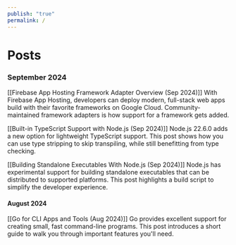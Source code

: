 ```yaml
---
publish: "true"
permalink: /
---
```

# Posts

### September 2024

[[Firebase App Hosting Framework Adapter Overview (Sep 2024)]]
With Firebase App Hosting, developers can deploy modern, full-stack web apps build with their favorite frameworks on Google Cloud. Community-maintained framework adapters is how support for a framework gets added.

[[Built-in TypeScript Support with Node.js (Sep 2024)]]
Node.js 22.6.0 adds a new option for lightweight TypeScript support. This post shows how you can use type stripping to skip transpiling, while still benefitting from type checking.

[[Building Standalone Executables With Node.js (Sep 2024)]]
Node.js has experimental support for building standalone executables that can be distributed to supported platforms. This post highlights a build script to simplify the developer experience.
#### August 2024

[[Go for CLI Apps and Tools (Aug 2024)]]
Go provides excellent support for creating small, fast command-line programs. This post introduces a short guide to walk you through important features you'll need.